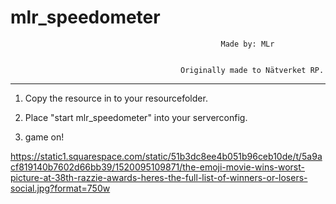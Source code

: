 # mlr_speedometer
                                                   Made by: MLr


                                          Originally made to Nätverket RP.

______________________________________________________

1. Copy the resource in to your resourcefolder.

2. Place "start mlr_speedometer" into your serverconfig.

3. game on!


https://static1.squarespace.com/static/51b3dc8ee4b051b96ceb10de/t/5a9acf819140b7602d66bb39/1520095109871/the-emoji-movie-wins-worst-picture-at-38th-razzie-awards-heres-the-full-list-of-winners-or-losers-social.jpg?format=750w
